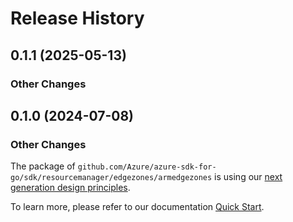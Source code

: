 # Release History

## 0.1.1 (2025-05-13)
### Other Changes


## 0.1.0 (2024-07-08)
### Other Changes

The package of `github.com/Azure/azure-sdk-for-go/sdk/resourcemanager/edgezones/armedgezones` is using our [next generation design principles](https://azure.github.io/azure-sdk/general_introduction.html).

To learn more, please refer to our documentation [Quick Start](https://aka.ms/azsdk/go/mgmt).
